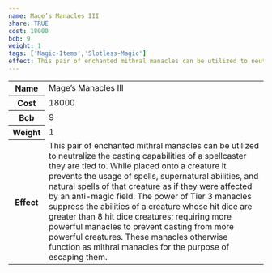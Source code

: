 ```yaml
---
name: Mage’s Manacles III
share: TRUE
cost: 18000
bcb: 9
weight: 1
tags: ['Magic-Items','Slotless-Magic']
effect: This pair of enchanted mithral manacles can be utilized to neutralize the casting capabilities of a spellcaster they are tied to. While placed onto a creature it prevents the usage of spells, supernatural abilities, and natural spells of that creature as if they were affected by an anti-magic field. The power of Tier 3 manacles suppress the abilities of a creature whose hit dice are greater than 8 hit dice creatures; requiring more powerful manacles to prevent casting from more powerful creatures. These manacles otherwise function as mithral manacles for the purpose of escaping them.
---
```

<p><span style="overflow-x: auto;"><table><tbody><tr><th>Name</th><td>Mage’s Manacles III</td></tr><tr><th>Cost</th><td>18000</td></tr><tr><th>Bcb</th><td>9</td></tr><tr><th>Weight</th><td>1</td></tr><tr><th>Effect</th><td>This pair of enchanted mithral manacles can be utilized to neutralize the casting capabilities of a spellcaster they are tied to. While placed onto a creature it prevents the usage of spells, supernatural abilities, and natural spells of that creature as if they were affected by an anti-magic field. The power of Tier 3 manacles suppress the abilities of a creature whose hit dice are greater than 8 hit dice creatures; requiring more powerful manacles to prevent casting from more powerful creatures. These manacles otherwise function as mithral manacles for the purpose of escaping them.</td></tr></tbody></table></span></p>